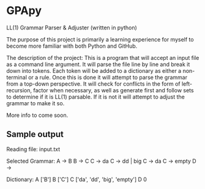 # GPApy
LL(1) Grammar Parser &amp; Adjuster (written in python)

The purpose of this project is primarily a learning experience for myself to become more familiar with both Python and GitHub.

The description of the project:
This is a program that will accept an input file as a command line argument. It will parse the file line by line and break it down into tokens.
Each token will be added to a dictionary as either a non-terminal or a rule. Once this is done it will attempt to parse the grammar from a top-down perspective.
It will check for conflicts in the form of left-recursion, factor when necessary, as well as generate first and follow sets to determine if it is LL(1) parsable.
If it is not it will attempt to adjust the grammar to make it so.

More info to come soon.

Sample output
----------------
Reading file: input.txt 

Selected Grammar: 
A -> B
B -> C
C -> da
C -> dd | big
C -> da
C -> empty
D ->

Dictionary:
A ['B']
B ['C']
C ['da', 'dd', 'big', 'empty']
D 0
